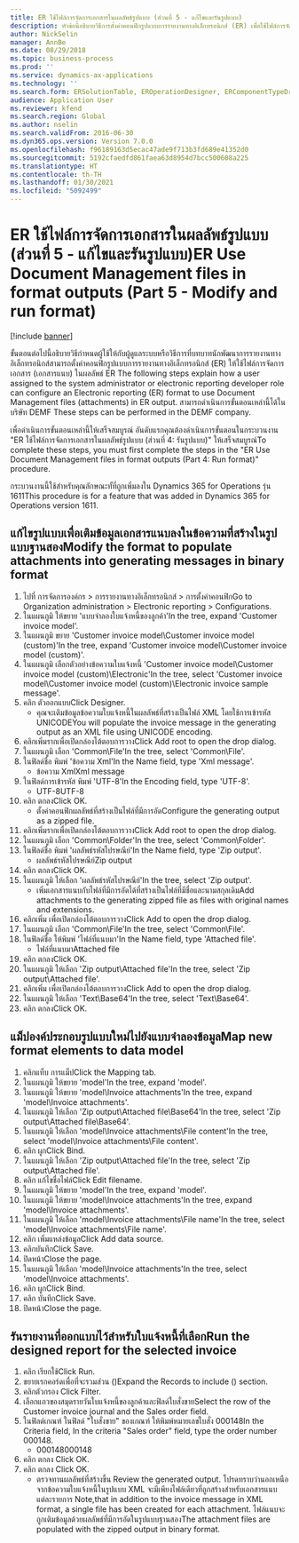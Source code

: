 ```yaml
---
title: ER ใช้ไฟล์การจัดการเอกสารในผลลัพธ์รูปแบบ (ส่วนที่ 5 - แก้ไขและรันรูปแบบ)
description: หัวข้อนี้อธิบายวิธีการตั้งค่าคอนฟิกรูปแบบการรายงานทางอิเล็กทรอนิกส์ (ER) เพื่อใช้ไฟล์การจัดการเอกสาร (เอกสารแนบ) ในผลลัพธ์ ER (ส่วนที่ 5)
author: NickSelin
manager: AnnBe
ms.date: 08/29/2018
ms.topic: business-process
ms.prod: ''
ms.service: dynamics-ax-applications
ms.technology: ''
ms.search.form: ERSolutionTable, EROperationDesigner, ERComponentTypeDropDialog, ERExpressionDesignerFormula, SysQueryForm
audience: Application User
ms.reviewer: kfend
ms.search.region: Global
ms.author: nselin
ms.search.validFrom: 2016-06-30
ms.dyn365.ops.version: Version 7.0.0
ms.openlocfilehash: f96189163d5ecac47ade9f713b3fd689e41352d0
ms.sourcegitcommit: 5192cfaedfd861faea63d8954d7bcc500608a225
ms.translationtype: HT
ms.contentlocale: th-TH
ms.lasthandoff: 01/30/2021
ms.locfileid: "5092499"
---
```

# <a name="er-use-document-management-files-in-format-outputs-part-5---modify-and-run-format"></a><span data-ttu-id="b581d-104">ER ใช้ไฟล์การจัดการเอกสารในผลลัพธ์รูปแบบ (ส่วนที่ 5 - แก้ไขและรันรูปแบบ)</span><span class="sxs-lookup"><span data-stu-id="b581d-104">ER Use Document Management files in format outputs (Part 5 - Modify and run format)</span></span>

[!include [banner](../../includes/banner.md)]

<span data-ttu-id="b581d-105">ขั้นตอนต่อไปนี้อธิบายวิธีกำหนดผู้ใช้ให้กับผู้ดูแลระบบหรือวิธีการที่บทบาทนักพัฒนาการรายงานทางอิเล็กทรอนิกส์สามารถตั้งค่าคอนฟิกรูปแบบการรายงานทางอิเล็กทรอนิกส์ (ER) ให้ใช้ไฟล์การจัดการเอกสาร (เอกสารแนบ) ในผลลัพธ์ ER </span><span class="sxs-lookup"><span data-stu-id="b581d-105">The following steps explain how a user assigned to the system administrator or electronic reporting developer role can configure an Electronic reporting (ER) format to use Document Management files (attachments) in ER output.</span></span> <span data-ttu-id="b581d-106">สามารถดำเนินการขั้นตอนเหล่านี้ได้ในบริษัท DEMF </span><span class="sxs-lookup"><span data-stu-id="b581d-106">These steps can be performed in the DEMF company.</span></span>

<span data-ttu-id="b581d-107">เพื่อดำเนินการขั้นตอนเหล่านี้ให้เสร็จสมบูรณ์ อันดับแรกคุณต้องดำเนินการขั้นตอนในกระบวนงาน "ER ใช้ไฟล์การจัดการเอกสารในผลลัพธ์รูปแบบ (ส่วนที่ 4: รันรูปแบบ)" ให้เสร็จสมบูรณ์</span><span class="sxs-lookup"><span data-stu-id="b581d-107">To complete these steps, you must first complete the steps in the "ER Use Document Management files in format outputs (Part 4: Run format)" procedure.</span></span>

<span data-ttu-id="b581d-108">กระบวนงานนี้ใช้สำหรับคุณลักษณะทั้ที่ถูกเพิ่มลงใน Dynamics 365 for Operations รุ่น 1611</span><span class="sxs-lookup"><span data-stu-id="b581d-108">This procedure is for a feature that was added in Dynamics 365 for Operations version 1611.</span></span>


## <a name="modify-the-format-to-populate-attachments-into-generating-messages-in-binary-format"></a><span data-ttu-id="b581d-109">แก้ไขรูปแบบเพื่อเติมข้อมูลเอกสารแนบลงในข้อความที่สร้างในรูปแบบฐานสอง</span><span class="sxs-lookup"><span data-stu-id="b581d-109">Modify the format to populate attachments into generating messages in binary format</span></span>
1. <span data-ttu-id="b581d-110">ไปที่ การจัดการองค์กร > การรายงานทางอิเล็กทรอนิกส์ > การตั้งค่าคอนฟิก</span><span class="sxs-lookup"><span data-stu-id="b581d-110">Go to Organization administration > Electronic reporting > Configurations.</span></span>
2. <span data-ttu-id="b581d-111">ในแผนภูมิ ให้ขยาย 'แบบจำลองใบแจ้งหนี้ของลูกค้า'</span><span class="sxs-lookup"><span data-stu-id="b581d-111">In the tree, expand 'Customer invoice model'.</span></span>
3. <span data-ttu-id="b581d-112">ในแผนภูมิ ขยาย 'Customer invoice model\Customer invoice model (custom)'</span><span class="sxs-lookup"><span data-stu-id="b581d-112">In the tree, expand 'Customer invoice model\Customer invoice model (custom)'.</span></span>
4. <span data-ttu-id="b581d-113">ในแผนภูมิ เลือกตัวอย่างข้อความใบแจ้งหนี้ 'Customer invoice model\Customer invoice model (custom)\Electronic'</span><span class="sxs-lookup"><span data-stu-id="b581d-113">In the tree, select 'Customer invoice model\Customer invoice model (custom)\Electronic invoice sample message'.</span></span>
5. <span data-ttu-id="b581d-114">คลิก ตัวออกแบบ</span><span class="sxs-lookup"><span data-stu-id="b581d-114">Click Designer.</span></span>
    * <span data-ttu-id="b581d-115">คุณจะเติมข้อมูลข้อความใบแจ้งหนี้ในผลลัพธ์ที่สร้างเป็นไฟล์ XML โดยใช้การเข้ารหัส UNICODE</span><span class="sxs-lookup"><span data-stu-id="b581d-115">You will populate the invoice message in the generating output as an XML file using UNICODE encoding.</span></span>  
6. <span data-ttu-id="b581d-116">คลิกเพิ่มรากเพื่อเปิดกล่องโต้ตอบการวาง</span><span class="sxs-lookup"><span data-stu-id="b581d-116">Click Add root to open the drop dialog.</span></span>
7. <span data-ttu-id="b581d-117">ในแผนภูมิ เลือก 'Common\File'</span><span class="sxs-lookup"><span data-stu-id="b581d-117">In the tree, select 'Common\File'.</span></span>
8. <span data-ttu-id="b581d-118">ในฟิลด์ชื่อ พิมพ์ 'ข้อความ Xml'</span><span class="sxs-lookup"><span data-stu-id="b581d-118">In the Name field, type 'Xml message'.</span></span>
    * <span data-ttu-id="b581d-119">ข้อความ Xml</span><span class="sxs-lookup"><span data-stu-id="b581d-119">Xml message</span></span>  
9. <span data-ttu-id="b581d-120">ในฟิลด์การเข้ารหัส พิมพ์ 'UTF-8'</span><span class="sxs-lookup"><span data-stu-id="b581d-120">In the Encoding field, type 'UTF-8'.</span></span>
    * <span data-ttu-id="b581d-121">UTF-8</span><span class="sxs-lookup"><span data-stu-id="b581d-121">UTF-8</span></span>  
10. <span data-ttu-id="b581d-122">คลิก ตกลง</span><span class="sxs-lookup"><span data-stu-id="b581d-122">Click OK.</span></span>
    * <span data-ttu-id="b581d-123">ตั้งค่าคอนฟิกผลลัพธ์ที่สร้างเป็นไฟล์ที่มีการอัด</span><span class="sxs-lookup"><span data-stu-id="b581d-123">Configure the generating output as a zipped file.</span></span>  
11. <span data-ttu-id="b581d-124">คลิกเพิ่มรากเพื่อเปิดกล่องโต้ตอบการวาง</span><span class="sxs-lookup"><span data-stu-id="b581d-124">Click Add root to open the drop dialog.</span></span>
12. <span data-ttu-id="b581d-125">ในแผนภูมิ เลือก 'Common\Folder'</span><span class="sxs-lookup"><span data-stu-id="b581d-125">In the tree, select 'Common\Folder'.</span></span>
13. <span data-ttu-id="b581d-126">ในฟิลด์ชื่อ พิมพ์ 'ผลลัพธ์รหัสไปรษณีย์'</span><span class="sxs-lookup"><span data-stu-id="b581d-126">In the Name field, type 'Zip output'.</span></span>
    * <span data-ttu-id="b581d-127">ผลลัพธ์รหัสไปรษณีย์</span><span class="sxs-lookup"><span data-stu-id="b581d-127">Zip output</span></span>  
14. <span data-ttu-id="b581d-128">คลิก ตกลง</span><span class="sxs-lookup"><span data-stu-id="b581d-128">Click OK.</span></span>
15. <span data-ttu-id="b581d-129">ในแผนภูมิ ให้เลือก 'ผลลัพธ์รหัสไปรษณีย์'</span><span class="sxs-lookup"><span data-stu-id="b581d-129">In the tree, select 'Zip output'.</span></span>
    * <span data-ttu-id="b581d-130">เพิ่มเอกสารแนบกับไฟล์ที่มีการอัดได้ที่สร้างเป็นไฟล์ที่มีชื่อและนามสกุลเดิม</span><span class="sxs-lookup"><span data-stu-id="b581d-130">Add attachments to the generating zipped file as files with original names and extensions.</span></span>  
16. <span data-ttu-id="b581d-131">คลิกเพิ่ม เพื่อเปิดกล่องโต้ตอบการวาง</span><span class="sxs-lookup"><span data-stu-id="b581d-131">Click Add to open the drop dialog.</span></span>
17. <span data-ttu-id="b581d-132">ในแผนภูมิ เลือก 'Common\File'</span><span class="sxs-lookup"><span data-stu-id="b581d-132">In the tree, select 'Common\File'.</span></span>
18. <span data-ttu-id="b581d-133">ในฟิลด์ชื่อ ให้พิมพ์ 'ไฟล์ที่แนบมา'</span><span class="sxs-lookup"><span data-stu-id="b581d-133">In the Name field, type 'Attached file'.</span></span>
    * <span data-ttu-id="b581d-134">ไฟล์ที่แนบมา</span><span class="sxs-lookup"><span data-stu-id="b581d-134">Attached file</span></span>  
19. <span data-ttu-id="b581d-135">คลิก ตกลง</span><span class="sxs-lookup"><span data-stu-id="b581d-135">Click OK.</span></span>
20. <span data-ttu-id="b581d-136">ในแผนภูมิ ให้เลือก 'Zip output\Attached file'</span><span class="sxs-lookup"><span data-stu-id="b581d-136">In the tree, select 'Zip output\Attached file'.</span></span>
21. <span data-ttu-id="b581d-137">คลิกเพิ่ม เพื่อเปิดกล่องโต้ตอบการวาง</span><span class="sxs-lookup"><span data-stu-id="b581d-137">Click Add to open the drop dialog.</span></span>
22. <span data-ttu-id="b581d-138">ในแผนภูมิ ให้เลือก 'Text\Base64'</span><span class="sxs-lookup"><span data-stu-id="b581d-138">In the tree, select 'Text\Base64'.</span></span>
23. <span data-ttu-id="b581d-139">คลิก ตกลง</span><span class="sxs-lookup"><span data-stu-id="b581d-139">Click OK.</span></span>

## <a name="map-new-format-elements-to-data-model"></a><span data-ttu-id="b581d-140">แม็ปองค์ประกอบรูปแบบใหม่ไปยังแบบจำลองข้อมูล</span><span class="sxs-lookup"><span data-stu-id="b581d-140">Map new format elements to data model</span></span>
1. <span data-ttu-id="b581d-141">คลิกแท็บ การแม็ป</span><span class="sxs-lookup"><span data-stu-id="b581d-141">Click the Mapping tab.</span></span>
2. <span data-ttu-id="b581d-142">ในแผนภูมิ ให้ขยาย 'model'</span><span class="sxs-lookup"><span data-stu-id="b581d-142">In the tree, expand 'model'.</span></span>
3. <span data-ttu-id="b581d-143">ในแผนภูมิ ให้ขยาย 'model\Invoice attachments'</span><span class="sxs-lookup"><span data-stu-id="b581d-143">In the tree, expand 'model\Invoice attachments'.</span></span>
4. <span data-ttu-id="b581d-144">ในแผนภูมิ ให้เลือก 'Zip output\Attached file\Base64'</span><span class="sxs-lookup"><span data-stu-id="b581d-144">In the tree, select 'Zip output\Attached file\Base64'.</span></span>
5. <span data-ttu-id="b581d-145">ในแผนภูมิ ให้เลือก 'model\Invoice attachments\File content'</span><span class="sxs-lookup"><span data-stu-id="b581d-145">In the tree, select 'model\Invoice attachments\File content'.</span></span>
6. <span data-ttu-id="b581d-146">คลิก ผูก</span><span class="sxs-lookup"><span data-stu-id="b581d-146">Click Bind.</span></span>
7. <span data-ttu-id="b581d-147">ในแผนภูมิ ให้เลือก 'Zip output\Attached file'</span><span class="sxs-lookup"><span data-stu-id="b581d-147">In the tree, select 'Zip output\Attached file'.</span></span>
8. <span data-ttu-id="b581d-148">คลิก แก้ไขชื่อไฟล์</span><span class="sxs-lookup"><span data-stu-id="b581d-148">Click Edit filename.</span></span>
9. <span data-ttu-id="b581d-149">ในแผนภูมิ ให้ขยาย 'model'</span><span class="sxs-lookup"><span data-stu-id="b581d-149">In the tree, expand 'model'.</span></span>
10. <span data-ttu-id="b581d-150">ในแผนภูมิ ให้ขยาย 'model\Invoice attachments'</span><span class="sxs-lookup"><span data-stu-id="b581d-150">In the tree, expand 'model\Invoice attachments'.</span></span>
11. <span data-ttu-id="b581d-151">ในแผนภูมิ ให้เลือก 'model\Invoice attachments\File name'</span><span class="sxs-lookup"><span data-stu-id="b581d-151">In the tree, select 'model\Invoice attachments\File name'.</span></span>
12. <span data-ttu-id="b581d-152">คลิก เพิ่มแหล่งข้อมูล</span><span class="sxs-lookup"><span data-stu-id="b581d-152">Click Add data source.</span></span>
13. <span data-ttu-id="b581d-153">คลิกบันทึก</span><span class="sxs-lookup"><span data-stu-id="b581d-153">Click Save.</span></span>
14. <span data-ttu-id="b581d-154">ปิดหน้า</span><span class="sxs-lookup"><span data-stu-id="b581d-154">Close the page.</span></span>
15. <span data-ttu-id="b581d-155">ในแผนภูมิ ให้เลือก 'model\Invoice attachments'</span><span class="sxs-lookup"><span data-stu-id="b581d-155">In the tree, select 'model\Invoice attachments'.</span></span>
16. <span data-ttu-id="b581d-156">คลิก ผูก</span><span class="sxs-lookup"><span data-stu-id="b581d-156">Click Bind.</span></span>
17. <span data-ttu-id="b581d-157">คลิก บันทึก</span><span class="sxs-lookup"><span data-stu-id="b581d-157">Click Save.</span></span>
18. <span data-ttu-id="b581d-158">ปิดหน้า</span><span class="sxs-lookup"><span data-stu-id="b581d-158">Close the page.</span></span>

## <a name="run-the-designed-report-for-the-selected-invoice"></a><span data-ttu-id="b581d-159">รันรายงานที่ออกแบบไว้สำหรับใบแจ้งหนี้ที่เลือก</span><span class="sxs-lookup"><span data-stu-id="b581d-159">Run the designed report for the selected invoice</span></span>
1. <span data-ttu-id="b581d-160">คลิก เรียกใช้</span><span class="sxs-lookup"><span data-stu-id="b581d-160">Click Run.</span></span>
2. <span data-ttu-id="b581d-161">ขยายเรกคอร์ดเพื่อที่จะรวมส่วน ()</span><span class="sxs-lookup"><span data-stu-id="b581d-161">Expand the Records to include () section.</span></span>
3. <span data-ttu-id="b581d-162">คลิกตัวกรอง </span><span class="sxs-lookup"><span data-stu-id="b581d-162">Click Filter.</span></span>
4. <span data-ttu-id="b581d-163">เลือกแถวของสมุดรายวันใบแจ้งหนี้ของลูกค้าและฟิลด์ใบสั่งขาย</span><span class="sxs-lookup"><span data-stu-id="b581d-163">Select the row of the Customer invoice journal and the Sales order field.</span></span>
5. <span data-ttu-id="b581d-164">ในฟิลด์เกณฑ์ ในฟิลด์ "ใบสั่งขาย" ของเกณฑ์ ให้พิมพ์หมายเลขใบสั่ง 000148</span><span class="sxs-lookup"><span data-stu-id="b581d-164">In the Criteria field, In the criteria "Sales order" field, type the order number 000148.</span></span>
    * <span data-ttu-id="b581d-165">000148</span><span class="sxs-lookup"><span data-stu-id="b581d-165">000148</span></span>  
6. <span data-ttu-id="b581d-166">คลิก ตกลง </span><span class="sxs-lookup"><span data-stu-id="b581d-166">Click OK.</span></span>
7. <span data-ttu-id="b581d-167">คลิก ตกลง </span><span class="sxs-lookup"><span data-stu-id="b581d-167">Click OK.</span></span>
    * <span data-ttu-id="b581d-168">ตรวจทานผลลัพธ์ที่สร้างขึ้น </span><span class="sxs-lookup"><span data-stu-id="b581d-168">Review the generated output.</span></span> <span data-ttu-id="b581d-169">โปรดทราบว่านอกเหนือจากข้อความใบแจ้งหนี้ในรูปแบบ XML จะมีเพียงไฟล์เดียวที่ถูกสร้างสำหรับเอกสารแนบแต่ละรายการ </span><span class="sxs-lookup"><span data-stu-id="b581d-169">Note,that in addition to the invoice message in XML format, a single file has been created for each attachment.</span></span> <span data-ttu-id="b581d-170">ไฟล์แนบจะถูกเติมข้อมูลด้วยผลลัพธ์ที่มีการอัดในรูปแบบฐานสอง</span><span class="sxs-lookup"><span data-stu-id="b581d-170">The attachment files are populated with the zipped output in binary format.</span></span>  

